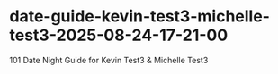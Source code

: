 # date-guide-kevin-test3-michelle-test3-2025-08-24-17-21-00
101 Date Night Guide for Kevin Test3 &amp; Michelle Test3
